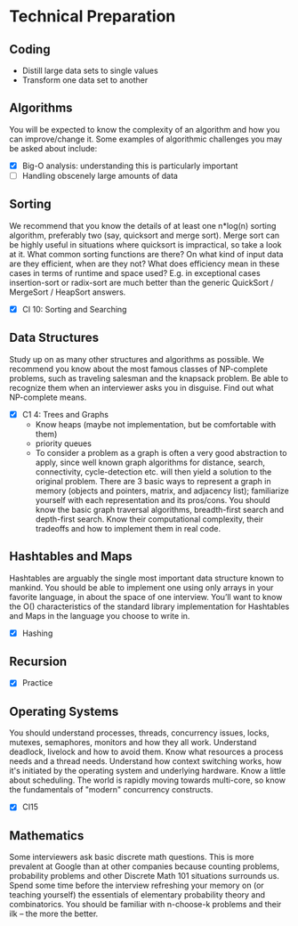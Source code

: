 # Technical Preparation

## Coding
- Distill large data sets to single values
- Transform one data set to another

## Algorithms
You will be expected to know the complexity of an algorithm and how you can improve/change it. Some examples of algorithmic challenges you may be asked about include:
- [x] Big-O analysis: understanding this is particularly important
- [ ] Handling obscenely large amounts of data

## Sorting
We recommend that you know the details of at least one n\*log(n) sorting algorithm, preferably two (say, quicksort and merge sort). Merge sort can be highly useful in situations where quicksort is impractical, so take a look at it.  What common sorting functions are there? On what kind of input data are they efficient, when are they not? What does efficiency mean in these cases in terms of runtime and space used? E.g. in exceptional cases insertion-sort or radix-sort are much better than the generic QuickSort / MergeSort / HeapSort answers.
- [x] CI 10: Sorting and Searching

## Data Structures
Study up on as many other structures and algorithms as possible. We recommend you know about the most famous classes of NP-complete problems, such as traveling salesman and the knapsack problem. Be able to recognize them when an interviewer asks you in disguise. Find out what NP-complete means.
- [x] C1 4: Trees and Graphs
  - Know heaps (maybe not implementation, but be comfortable with them)
  - priority queues
  - To consider a problem as a graph is often a very good abstraction to apply, since well known graph algorithms for distance, search, connectivity, cycle-detection etc. will then yield a solution to the original problem. There are 3 basic ways to represent a graph in memory (objects and pointers, matrix, and adjacency list); familiarize yourself with each representation and its pros/cons. You should know the basic graph traversal algorithms, breadth-first search and depth-first search. Know their computational complexity, their tradeoffs and how to implement them in real code. 


## Hashtables and Maps
Hashtables are arguably the single most important data structure known to mankind. You should be able to implement one using only arrays in your favorite language, in about the space of one interview. You’ll want to know the O() characteristics of the standard library implementation for Hashtables and Maps in the language you choose to write in.
- [x] Hashing

## Recursion
- [x] Practice

## Operating Systems
You should understand processes, threads, concurrency issues, locks, mutexes, semaphores, monitors and how they all work. Understand deadlock, livelock and how to avoid them. Know what resources a process needs and a thread needs. Understand how context switching works, how it's initiated by the operating system and underlying hardware. Know a little about scheduling. The world is rapidly moving towards multi-core, so know the fundamentals of "modern" concurrency constructs.
- [x] CI15

## Mathematics
Some interviewers ask basic discrete math questions. This is more prevalent at Google than at other companies because counting problems, probability problems and other Discrete Math 101 situations surrounds us. Spend some time before the interview refreshing your memory on (or teaching yourself) the essentials of elementary probability theory and combinatorics. You should be familiar with n-choose-k problems and their ilk – the more the better.

